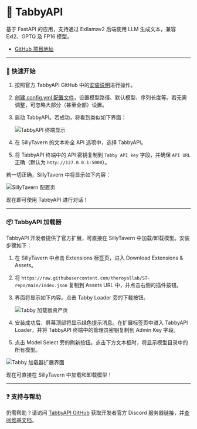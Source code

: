 # 🚀 TabbyAPI

基于 FastAPI 的应用，支持通过 Exllamav2 后端使用 LLM 生成文本，兼容 Exl2、GPTQ 及 FP16 模型。

* [GitHub 项目地址](https://github.com/theroyallab/tabbyAPI)

---

### 🚀 快速开始
1. 按照官方 TabbyAPI GitHub 中的[安装说明](https://github.com/theroyallab/tabbyAPI/wiki/01.-Getting-Started)进行操作。
2. [创建 config.yml 配置文件](https://github.com/theroyallab/tabbyAPI/wiki/02.-Server-options)，设置模型路径、默认模型、序列长度等。若无需调整，可忽略大部分（甚至全部）设置。
3. 启动 TabbyAPI。若成功，将看到类似如下界面：

    ![TabbyAPI 终端显示](/static/tabby-terminal.png)

4. 在 SillyTavern 的文本补全 API 选项中，选择 TabbyAPI。
5. 将 TabbyAPI 终端中的 API 密钥复制到 `Tabby API key` 字段，并确保 `API URL` 正确（默认为 `http://127.0.0.1:5000`）。

若一切正确，SillyTavern 中将显示如下内容：

![SillyTavern 配置页](/static/tabby-config.png)

现在即可使用 TabbyAPI 进行对话！

---

### 📦 TabbyAPI 加载器
TabbyAPI 开发者提供了官方扩展，可直接在 SillyTavern 中加载/卸载模型。安装步骤如下：
1. 在 SillyTavern 中点击 Extensions 标签页，进入 Download Extensions & Assets。
2. 将 `https://raw.githubusercontent.com/theroyallab/ST-repo/main/index.json` 复制到 Assets URL 中，并点击右侧的插件按钮。
3. 界面将显示如下内容。点击 Tabby Loader 旁的下载按钮。

    ![Tabby 加载器资产页](/static/tabby-assets.png)

4. 安装成功后，屏幕顶部将显示绿色提示消息。在扩展标签页中进入 TabbyAPI Loader，并将 TabbyAPI 终端中的管理员密钥复制到 Admin Key 字段。
5. 点击 Model Select 旁的刷新按钮。点击下方文本框时，将显示模型目录中的所有模型。

![Tabby 加载器扩展界面](/static/tabby-loader.png)

现在可直接在 SillyTavern 中加载和卸载模型！

---

### ❓ 支持与帮助
仍需帮助？请访问 [TabbyAPI GitHub](https://github.com/theroyallab/tabbyAPI) 获取开发者官方 Discord 服务器链接，并[查阅维基文档](https://github.com/theroyallab/tabbyAPI/wiki/1.-Getting-Started)。